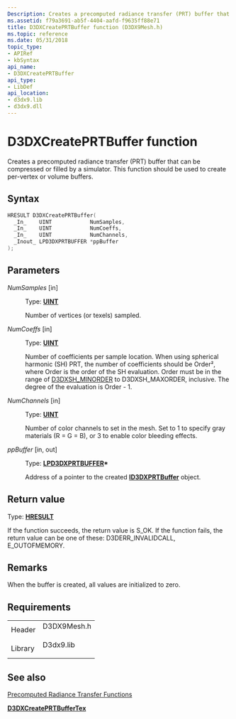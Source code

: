 ```yaml
---
Description: Creates a precomputed radiance transfer (PRT) buffer that can be compressed or filled by a simulator. This function should be used to create per-vertex or volume buffers.
ms.assetid: f79a3691-ab5f-4404-aafd-f9635ff88e71
title: D3DXCreatePRTBuffer function (D3DX9Mesh.h)
ms.topic: reference
ms.date: 05/31/2018
topic_type: 
- APIRef
- kbSyntax
api_name: 
- D3DXCreatePRTBuffer
api_type: 
- LibDef
api_location: 
- d3dx9.lib
- d3dx9.dll
---
```


# D3DXCreatePRTBuffer function

Creates a precomputed radiance transfer (PRT) buffer that can be compressed or filled by a simulator. This function should be used to create per-vertex or volume buffers.

## Syntax


```C++
HRESULT D3DXCreatePRTBuffer(
  _In_    UINT            NumSamples,
  _In_    UINT            NumCoeffs,
  _In_    UINT            NumChannels,
  _Inout_ LPD3DXPRTBUFFER *ppBuffer
);
```



## Parameters

<dl> <dt>

*NumSamples* \[in\]
</dt> <dd>

Type: **[**UINT**](https://msdn.microsoft.com/library/Aa383751(v=VS.85).aspx)**

Number of vertices (or texels) sampled.

</dd> <dt>

*NumCoeffs* \[in\]
</dt> <dd>

Type: **[**UINT**](https://msdn.microsoft.com/library/Aa383751(v=VS.85).aspx)**

Number of coefficients per sample location. When using spherical harmonic (SH) PRT, the number of coefficients should be Order², where Order is the order of the SH evaluation. Order must be in the range of [D3DXSH\_MINORDER](other-d3dx-constants.md) to D3DXSH\_MAXORDER, inclusive. The degree of the evaluation is Order - 1.

</dd> <dt>

*NumChannels* \[in\]
</dt> <dd>

Type: **[**UINT**](https://msdn.microsoft.com/library/Aa383751(v=VS.85).aspx)**

Number of color channels to set in the mesh. Set to 1 to specify gray materials (R = G = B), or 3 to enable color bleeding effects.

</dd> <dt>

*ppBuffer* \[in, out\]
</dt> <dd>

Type: **[**LPD3DXPRTBUFFER**](id3dxprtbuffer.md)\***

Address of a pointer to the created [**ID3DXPRTBuffer**](id3dxprtbuffer.md) object.

</dd> </dl>

## Return value

Type: **[**HRESULT**](https://msdn.microsoft.com/library/Bb401631(v=MSDN.10).aspx)**

If the function succeeds, the return value is S\_OK. If the function fails, the return value can be one of these: D3DERR\_INVALIDCALL, E\_OUTOFMEMORY.

## Remarks

When the buffer is created, all values are initialized to zero.

## Requirements



|                    |                                                                                        |
|--------------------|----------------------------------------------------------------------------------------|
| Header<br/>  | <dl> <dt>D3DX9Mesh.h</dt> </dl> |
| Library<br/> | <dl> <dt>D3dx9.lib</dt> </dl>   |



## See also

<dl> <dt>

[Precomputed Radiance Transfer Functions](dx9-graphics-reference-d3dx-functions-prt.md)
</dt> <dt>

[**D3DXCreatePRTBufferTex**](d3dxcreateprtbuffertex.md)
</dt> </dl>

 

 




